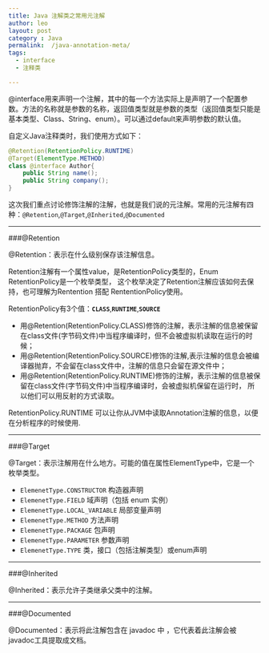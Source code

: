 ```yaml
---
title: Java 注解类之常用元注解
author: leo
layout: post
category : Java
permalink:  /java-annotation-meta/
tags: 
  - interface
  - 注释类

---
```


@interface用来声明一个注解，其中的每一个方法实际上是声明了一个配置参数。方法的名称就是参数的名称，返回值类型就是参数的类型（返回值类型只能是基本类型、Class、String、enum）。可以通过default来声明参数的默认值。

自定义Java注释类时，我们使用方式如下：

```java
@Retention(RetentionPolicy.RUNTIME)
@Target(ElementType.METHOD)
class @interface Author{
	public String name();
	public String company();
}
```

这次我们重点讨论修饰注解的注解，也就是我们说的元注解。常用的元注解有四种：`@Retention`,`@Target`,`@Inherited`,`@Documented`

<!--more-->

---
###@Retention

@Retention：表示在什么级别保存该注解信息。

Retention注解有一个属性value，是RetentionPolicy类型的，Enum RetentionPolicy是一个枚举类型，
这个枚举决定了Retention注解应该如何去保持，也可理解为Rentention 搭配 RententionPolicy使用。

RetentionPolicy有3个值：**`CLASS`**,**`RUNTIME`**,**`SOURCE`**

- 用@Retention(RetentionPolicy.CLASS)修饰的注解，表示注解的信息被保留在class文件(字节码文件)中当程序编译时，但不会被虚拟机读取在运行的时候；
- 用@Retention(RetentionPolicy.SOURCE)修饰的注解,表示注解的信息会被编译器抛弃，不会留在class文件中，注解的信息只会留在源文件中；
- 用@Retention(RetentionPolicy.RUNTIME)修饰的注解，表示注解的信息被保留在class文件(字节码文件)中当程序编译时，会被虚拟机保留在运行时，
所以他们可以用反射的方式读取。

RetentionPolicy.RUNTIME 可以让你从JVM中读取Annotation注解的信息，以便在分析程序的时候使用.

---
###@Target


@Target：表示注解用在什么地方。可能的值在属性ElementType中，它是一个枚举类型。

- `ElemenetType.CONSTRUCTOR` 构造器声明
- `ElemenetType.FIELD` 域声明（包括 enum 实例）
- `ElemenetType.LOCAL_VARIABLE`  局部变量声明
- `ElemenetType.METHOD` 方法声明
- `ElemenetType.PACKAGE` 包声明
- `ElemenetType.PARAMETER` 参数声明
- `ElemenetType.TYPE` 类，接口（包括注解类型）或enum声明 

---
###@Inherited

@Inherited：表示允许子类继承父类中的注解。

---
###@Documented

@Documented：表示将此注解包含在 javadoc 中 ，它代表着此注解会被javadoc工具提取成文档。
